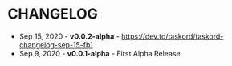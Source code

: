 # CHANGELOG

- Sep 15, 2020 - **v0.0.2-alpha** - https://dev.to/taskord/taskord-changelog-sep-15-fb1
- Sep 9, 2020 - **v0.0.1-alpha** - First Alpha Release

